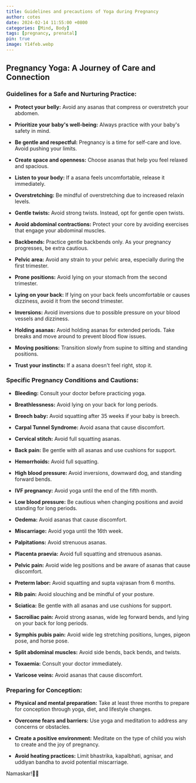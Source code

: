```yaml
---
title: Guidelines and precautions of Yoga during Pregnancy
author: cotes
date: 2024-02-14 11:55:00 +0800
categories: [Mind, Body]
tags: [pregnancy, prenatal]
pin: true
image: Y14feb.webp
---
```


## Pregnancy Yoga: A Journey of Care and Connection

### Guidelines for a Safe and Nurturing Practice:

- **Protect your belly:** Avoid any asanas that compress or overstretch your abdomen.

- **Prioritize your baby's well-being:** Always practice with your baby's safety in mind.

- **Be gentle and respectful:** Pregnancy is a time for self-care and love. Avoid pushing your limits.

- **Create space and openness:** Choose asanas that help you feel relaxed and spacious.

- **Listen to your body:** If a asana feels uncomfortable, release it immediately.

- **Overstretching:** Be mindful of overstretching due to increased relaxin levels.

- **Gentle twists:** Avoid strong twists. Instead, opt for gentle open twists.

- **Avoid abdominal contractions:** Protect your core by avoiding exercises that engage your abdominal muscles.

- **Backbends:** Practice gentle backbends only. As your pregnancy progresses, be extra cautious.

- **Pelvic area:** Avoid any strain to your pelvic area, especially during the first trimester.

- **Prone positions:** Avoid lying on your stomach from the second trimester.

- **Lying on your back:** If lying on your back feels uncomfortable or causes dizziness, avoid it from the second trimester.

- **Inversions:** Avoid inversions due to possible pressure on your blood vessels and dizziness.

- **Holding asanas:** Avoid holding asanas for extended periods. Take breaks and move around to prevent blood flow issues.

- **Moving positions:** Transition slowly from supine to sitting and standing positions.

- **Trust your instincts:** If a asana doesn't feel right, stop it.


### Specific Pregnancy Conditions and Cautions:

- **Bleeding:** Consult your doctor before practicing yoga.

- **Breathlessness:** Avoid lying on your back for long periods.

- **Breech baby:** Avoid squatting after 35 weeks if your baby is breech.

- **Carpal Tunnel Syndrome:** Avoid asana that cause discomfort.

- **Cervical stitch:** Avoid full squatting asanas.

- **Back pain:** Be gentle with all asanas and use cushions for support.

- **Hemorrhoids:** Avoid full squatting.

- **High blood pressure:** Avoid inversions, downward dog, and standing forward bends.

- **IVF pregnancy:** Avoid yoga until the end of the fifth month.

- **Low blood pressure:** Be cautious when changing positions and avoid standing for long periods.

- **Oedema:** Avoid asanas that cause discomfort.

- **Miscarriage:** Avoid yoga until the 16th week.

- **Palpitations:** Avoid strenuous asanas.

- **Placenta praevia:** Avoid full squatting and strenuous asanas.

- **Pelvic pain:** Avoid wide leg positions and be aware of asanas that cause discomfort.

- **Preterm labor:** Avoid squatting and supta vajrasan from 6 months.

- **Rib pain:** Avoid slouching and be mindful of your posture.

- **Sciatica:** Be gentle with all asanas and use cushions for support.

- **Sacroiliac pain:** Avoid strong asanas, wide leg forward bends, and lying on your back for long periods.

- **Symphis pubis pain:** Avoid wide leg stretching positions, lunges, pigeon pose, and horse pose.

- **Split abdominal muscles:** Avoid side bends, back bends, and twists.

- **Toxaemia:** Consult your doctor immediately.

- **Varicose veins:** Avoid asanas that cause discomfort.

### Preparing for Conception:

- **Physical and mental preparation:** Take at least three months to prepare for conception through yoga, diet, and lifestyle changes.

- **Overcome fears and barriers:** Use yoga and meditation to address any concerns or obstacles.

- **Create a positive environment:** Meditate on the type of child you wish to create and the joy of pregnancy.

- **Avoid heating practices:** Limit bhastrika, kapalbhati, agnisar, and uddiyan bandha to avoid potential miscarriage.

Namaskar!🙏✨